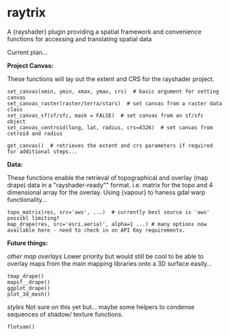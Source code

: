 # raytrix
A {rayshader} plugin providing a spatial framework and convenience functions for 
accessing and translating spatial data

Current plan...

**Project Canvas:**

These functions will lay out the extent and CRS for the rayshader project.

```
set_canvas(xmin, ymin, xmax, ymax, crs)  # basic argument for setting canvas
set_canvas_raster(raster/terra/stars)  # set canvas from a raster data class
set_canvas_sf(sf/sfc, mask = FALSE)  # set canvas from an sf/sfc object
set_canvas_centroid(long, lat, radius, crs=4326)  # set canvas from cetroid and radius

get_canvas()  # retrieves the extent and crs parameters if required for additional steps...
```

**Data:**

These functions enable the retrieval of topographical and overlay (map drape)
data in a "rayshader-ready"" format. i.e. matrix for the topo and 4 dimensional 
array for the overlay. Using {vapour} to haness gdal warp functionality...

```
topo_matrix(res, src='aws', ...)  # currently best source is 'aws' possibl limiting?
map_drape(res, src='esri.aerial', alpha=1 ...) # many options now available here - need to check in on API Key requirements.
```

**Future things:**

*other map overlays*
Lower priority but would still be cool to be able to overlay maps from the main
mapping libraries onto a 3D surface easily...

```
tmap_drape()
mapsf__drape()
ggplot_drape()
plot_3d_mesh()
```

*styles*
Not sure on this yet but... maybe some helpers to condense sequences of shadow/
texture functions.

```
flotsam()
```
